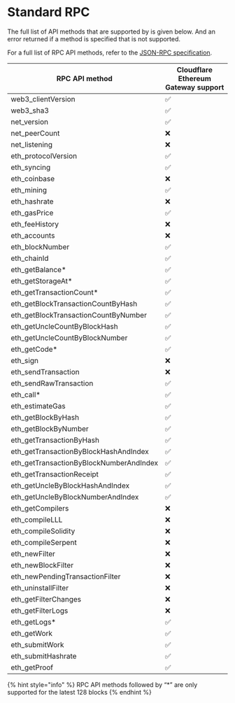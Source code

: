 # Standard RPC

The full list of API methods that are supported by is given below. And an error returned if a method is specified that is not supported.

For a full list of RPC API methods, refer to the [JSON-RPC specification](https://github.com/ethereum/execution-apis).

| RPC API method                           | Cloudflare Ethereum Gateway support |
| ---------------------------------------- | ----------------------------------- |
| web3\_clientVersion                      | ✅                                   |
| web3\_sha3                               | ✅                                   |
| net\_version                             | ✅                                   |
| net\_peerCount                           | ❌                                   |
| net\_listening                           | ❌                                   |
| eth\_protocolVersion                     | ✅                                   |
| eth\_syncing                             | ✅                                   |
| eth\_coinbase                            | ❌                                   |
| eth\_mining                              | ✅                                   |
| eth\_hashrate                            | ❌                                   |
| eth\_gasPrice                            | ✅                                   |
| eth\_feeHistory                          | ❌                                   |
| eth\_accounts                            | ❌                                   |
| eth\_blockNumber                         | ✅                                   |
| eth\_chainId                             | ✅                                   |
| eth\_getBalance\*                        | ✅                                   |
| eth\_getStorageAt\*                      | ✅                                   |
| eth\_getTransactionCount\*               | ✅                                   |
| eth\_getBlockTransactionCountByHash      | ✅                                   |
| eth\_getBlockTransactionCountByNumber    | ✅                                   |
| eth\_getUncleCountByBlockHash            | ✅                                   |
| eth\_getUncleCountByBlockNumber          | ✅                                   |
| eth\_getCode\*                           | ✅                                   |
| eth\_sign                                | ❌                                   |
| eth\_sendTransaction                     | ❌                                   |
| eth\_sendRawTransaction                  | ✅                                   |
| eth\_call\*                              | ✅                                   |
| eth\_estimateGas                         | ✅                                   |
| eth\_getBlockByHash                      | ✅                                   |
| eth\_getBlockByNumber                    | ✅                                   |
| eth\_getTransactionByHash                | ✅                                   |
| eth\_getTransactionByBlockHashAndIndex   | ✅                                   |
| eth\_getTransactionByBlockNumberAndIndex | ✅                                   |
| eth\_getTransactionReceipt               | ✅                                   |
| eth\_getUncleByBlockHashAndIndex         | ✅                                   |
| eth\_getUncleByBlockNumberAndIndex       | ✅                                   |
| eth\_getCompilers                        | ❌                                   |
| eth\_compileLLL                          | ❌                                   |
| eth\_compileSolidity                     | ❌                                   |
| eth\_compileSerpent                      | ❌                                   |
| eth\_newFilter                           | ❌                                   |
| eth\_newBlockFilter                      | ❌                                   |
| eth\_newPendingTransactionFilter         | ❌                                   |
| eth\_uninstallFilter                     | ❌                                   |
| eth\_getFilterChanges                    | ❌                                   |
| eth\_getFilterLogs                       | ❌                                   |
| eth\_getLogs\*                           | ✅                                   |
| eth\_getWork                             | ✅                                   |
| eth\_submitWork                          | ✅                                   |
| eth\_submitHashrate                      | ✅                                   |
| eth\_getProof                            | ✅                                   |

{% hint style="info" %}
RPC API methods followed by “\*” are only supported for the latest 128 blocks
{% endhint %}
